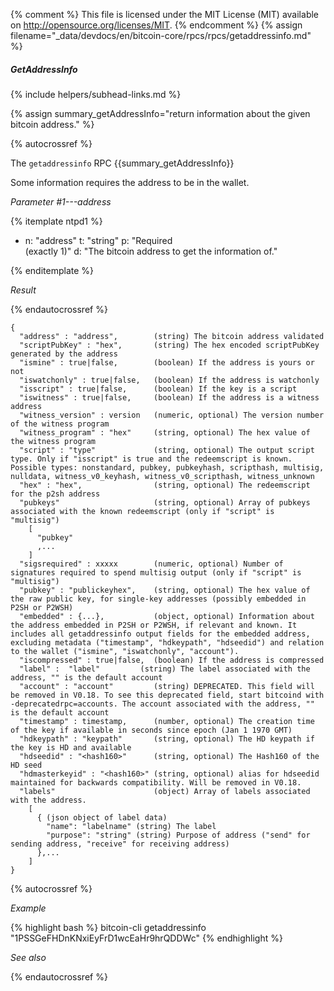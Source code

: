 {% comment %}
This file is licensed under the MIT License (MIT) available on
http://opensource.org/licenses/MIT.
{% endcomment %}
{% assign filename="_data/devdocs/en/bitcoin-core/rpcs/rpcs/getaddressinfo.md" %}

##### GetAddressInfo
{% include helpers/subhead-links.md %}

{% assign summary_getAddressInfo="return information about the given bitcoin address." %}

{% autocrossref %}

The `getaddressinfo` RPC {{summary_getAddressInfo}}

Some information requires the address
to be in the wallet.

*Parameter #1---address*

{% itemplate ntpd1 %}
- n: "address"
  t: "string"
  p: "Required<br>(exactly 1)"
  d: "The bitcoin address to get the information of."

{% enditemplate %}

*Result*

{% endautocrossref %}

    {
      "address" : "address",        (string) The bitcoin address validated
      "scriptPubKey" : "hex",       (string) The hex encoded scriptPubKey generated by the address
      "ismine" : true|false,        (boolean) If the address is yours or not
      "iswatchonly" : true|false,   (boolean) If the address is watchonly
      "isscript" : true|false,      (boolean) If the key is a script
      "iswitness" : true|false,     (boolean) If the address is a witness address
      "witness_version" : version   (numeric, optional) The version number of the witness program
      "witness_program" : "hex"     (string, optional) The hex value of the witness program
      "script" : "type"             (string, optional) The output script type. Only if "isscript" is true and the redeemscript is known. Possible types: nonstandard, pubkey, pubkeyhash, scripthash, multisig, nulldata, witness_v0_keyhash, witness_v0_scripthash, witness_unknown
      "hex" : "hex",                (string, optional) The redeemscript for the p2sh address
      "pubkeys"                     (string, optional) Array of pubkeys associated with the known redeemscript (only if "script" is "multisig")
        [
          "pubkey"
          ,...
        ]
      "sigsrequired" : xxxxx        (numeric, optional) Number of signatures required to spend multisig output (only if "script" is "multisig")
      "pubkey" : "publickeyhex",    (string, optional) The hex value of the raw public key, for single-key addresses (possibly embedded in P2SH or P2WSH)
      "embedded" : {...},           (object, optional) Information about the address embedded in P2SH or P2WSH, if relevant and known. It includes all getaddressinfo output fields for the embedded address, excluding metadata ("timestamp", "hdkeypath", "hdseedid") and relation to the wallet ("ismine", "iswatchonly", "account").
      "iscompressed" : true|false,  (boolean) If the address is compressed
      "label" :  "label"         (string) The label associated with the address, "" is the default account
      "account" : "account"         (string) DEPRECATED. This field will be removed in V0.18. To see this deprecated field, start bitcoind with -deprecatedrpc=accounts. The account associated with the address, "" is the default account
      "timestamp" : timestamp,      (number, optional) The creation time of the key if available in seconds since epoch (Jan 1 1970 GMT)
      "hdkeypath" : "keypath"       (string, optional) The HD keypath if the key is HD and available
      "hdseedid" : "<hash160>"      (string, optional) The Hash160 of the HD seed
      "hdmasterkeyid" : "<hash160>" (string, optional) alias for hdseedid maintained for backwards compatibility. Will be removed in V0.18.
      "labels"                      (object) Array of labels associated with the address.
        [
          { (json object of label data)
            "name": "labelname" (string) The label
            "purpose": "string" (string) Purpose of address ("send" for sending address, "receive" for receiving address)
          },...
        ]
    }

{% autocrossref %}

*Example*

{% highlight bash %}
bitcoin-cli getaddressinfo "1PSSGeFHDnKNxiEyFrD1wcEaHr9hrQDDWc"
{% endhighlight %}

*See also*

{% endautocrossref %}
